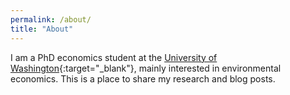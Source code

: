```yaml
---
permalink: /about/
title: "About"
---
```


I am a PhD economics student at the [University of Washington](https://econ.washington.edu/people/erik-andersen){:target="_blank"}, mainly interested in environmental economics. This is a place to share my research and blog posts. 
